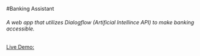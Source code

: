 #Banking Assistant

###### A web app that utilizes Dialogflow (Artificial Intellince API) to make banking accessible. 

[Live Demo:](https://interestesapp.firebaseapp.com)